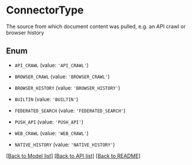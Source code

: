 # ConnectorType

The source from which document content was pulled, e.g. an API crawl or browser history

## Enum

* `API_CRAWL` (value: `'API_CRAWL'`)

* `BROWSER_CRAWL` (value: `'BROWSER_CRAWL'`)

* `BROWSER_HISTORY` (value: `'BROWSER_HISTORY'`)

* `BUILTIN` (value: `'BUILTIN'`)

* `FEDERATED_SEARCH` (value: `'FEDERATED_SEARCH'`)

* `PUSH_API` (value: `'PUSH_API'`)

* `WEB_CRAWL` (value: `'WEB_CRAWL'`)

* `NATIVE_HISTORY` (value: `'NATIVE_HISTORY'`)

[[Back to Model list]](../README.md#documentation-for-models) [[Back to API list]](../README.md#documentation-for-api-endpoints) [[Back to README]](../README.md)


